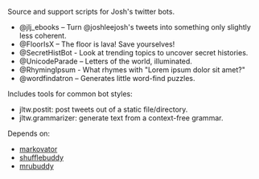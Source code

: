 Source and support scripts for Josh's twitter bots.

* @jlj\_ebooks – Turn @joshleejosh's tweets into something only slightly less coherent.
* @FloorIsX – The floor is lava! Save yourselves!
* @SecretHistBot - Look at trending topics to uncover secret histories.
* @UnicodeParade – Letters of the world, illuminated.
* @RhymingIpsum - What rhymes with "Lorem ipsum dolor sit amet?"
* @wordfindatron – Generates little word-find puzzles.

Includes tools for common bot styles:

* jltw.postit: post tweets out of a static file/directory.
* jltw.grammarizer: generate text from a context-free grammar.

Depends on:

* <a href="https://github.com/joshleejosh/markovator">markovator</a>
* <a href="https://github.com/joshleejosh/shufflebuddy">shufflebuddy</a>
* <a href="https://github.com/joshleejosh/mrubuddy">mrubuddy</a>

